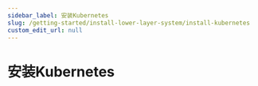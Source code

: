 ```yaml
---
sidebar_label: 安装Kubernetes
slug: /getting-started/install-lower-layer-system/install-kubernetes
custom_edit_url: null
---
```


# 安装Kubernetes

